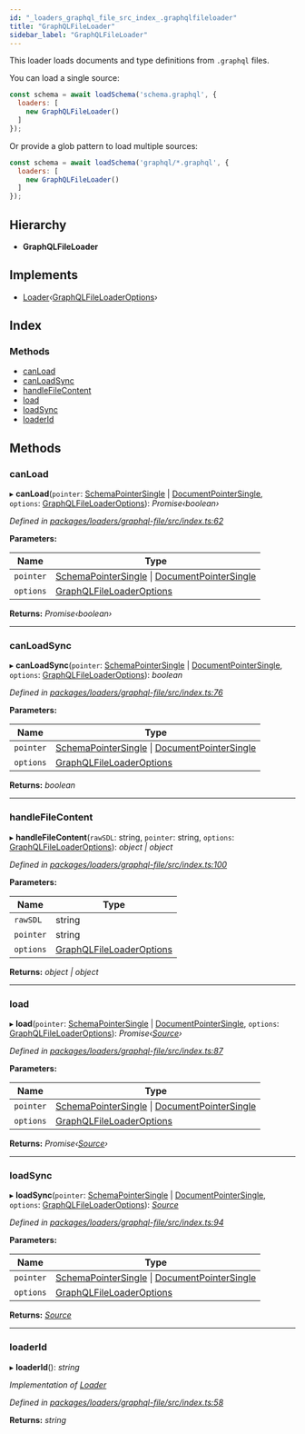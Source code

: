 ```yaml
---
id: "_loaders_graphql_file_src_index_.graphqlfileloader"
title: "GraphQLFileLoader"
sidebar_label: "GraphQLFileLoader"
---
```


This loader loads documents and type definitions from `.graphql` files.

You can load a single source:

```js
const schema = await loadSchema('schema.graphql', {
  loaders: [
    new GraphQLFileLoader()
  ]
});
```

Or provide a glob pattern to load multiple sources:

```js
const schema = await loadSchema('graphql/*.graphql', {
  loaders: [
    new GraphQLFileLoader()
  ]
});
```

## Hierarchy

* **GraphQLFileLoader**

## Implements

* [Loader](../interfaces/_utils_src_index_.loader.md)‹[GraphQLFileLoaderOptions](../interfaces/_loaders_graphql_file_src_index_.graphqlfileloaderoptions.md)›

## Index

### Methods

* [canLoad](_loaders_graphql_file_src_index_.graphqlfileloader.md#canload)
* [canLoadSync](_loaders_graphql_file_src_index_.graphqlfileloader.md#canloadsync)
* [handleFileContent](_loaders_graphql_file_src_index_.graphqlfileloader.md#handlefilecontent)
* [load](_loaders_graphql_file_src_index_.graphqlfileloader.md#load)
* [loadSync](_loaders_graphql_file_src_index_.graphqlfileloader.md#loadsync)
* [loaderId](_loaders_graphql_file_src_index_.graphqlfileloader.md#loaderid)

## Methods

###  canLoad

▸ **canLoad**(`pointer`: [SchemaPointerSingle](../modules/_utils_src_index_.md#schemapointersingle) | [DocumentPointerSingle](../modules/_utils_src_index_.md#documentpointersingle), `options`: [GraphQLFileLoaderOptions](../interfaces/_loaders_graphql_file_src_index_.graphqlfileloaderoptions.md)): *Promise‹boolean›*

*Defined in [packages/loaders/graphql-file/src/index.ts:62](https://github.com/ardatan/graphql-tools/blob/master/packages/loaders/graphql-file/src/index.ts#L62)*

**Parameters:**

Name | Type |
------ | ------ |
`pointer` | [SchemaPointerSingle](../modules/_utils_src_index_.md#schemapointersingle) &#124; [DocumentPointerSingle](../modules/_utils_src_index_.md#documentpointersingle) |
`options` | [GraphQLFileLoaderOptions](../interfaces/_loaders_graphql_file_src_index_.graphqlfileloaderoptions.md) |

**Returns:** *Promise‹boolean›*

___

###  canLoadSync

▸ **canLoadSync**(`pointer`: [SchemaPointerSingle](../modules/_utils_src_index_.md#schemapointersingle) | [DocumentPointerSingle](../modules/_utils_src_index_.md#documentpointersingle), `options`: [GraphQLFileLoaderOptions](../interfaces/_loaders_graphql_file_src_index_.graphqlfileloaderoptions.md)): *boolean*

*Defined in [packages/loaders/graphql-file/src/index.ts:76](https://github.com/ardatan/graphql-tools/blob/master/packages/loaders/graphql-file/src/index.ts#L76)*

**Parameters:**

Name | Type |
------ | ------ |
`pointer` | [SchemaPointerSingle](../modules/_utils_src_index_.md#schemapointersingle) &#124; [DocumentPointerSingle](../modules/_utils_src_index_.md#documentpointersingle) |
`options` | [GraphQLFileLoaderOptions](../interfaces/_loaders_graphql_file_src_index_.graphqlfileloaderoptions.md) |

**Returns:** *boolean*

___

###  handleFileContent

▸ **handleFileContent**(`rawSDL`: string, `pointer`: string, `options`: [GraphQLFileLoaderOptions](../interfaces/_loaders_graphql_file_src_index_.graphqlfileloaderoptions.md)): *object | object*

*Defined in [packages/loaders/graphql-file/src/index.ts:100](https://github.com/ardatan/graphql-tools/blob/master/packages/loaders/graphql-file/src/index.ts#L100)*

**Parameters:**

Name | Type |
------ | ------ |
`rawSDL` | string |
`pointer` | string |
`options` | [GraphQLFileLoaderOptions](../interfaces/_loaders_graphql_file_src_index_.graphqlfileloaderoptions.md) |

**Returns:** *object | object*

___

###  load

▸ **load**(`pointer`: [SchemaPointerSingle](../modules/_utils_src_index_.md#schemapointersingle) | [DocumentPointerSingle](../modules/_utils_src_index_.md#documentpointersingle), `options`: [GraphQLFileLoaderOptions](../interfaces/_loaders_graphql_file_src_index_.graphqlfileloaderoptions.md)): *Promise‹[Source](../interfaces/_utils_src_index_.source.md)›*

*Defined in [packages/loaders/graphql-file/src/index.ts:87](https://github.com/ardatan/graphql-tools/blob/master/packages/loaders/graphql-file/src/index.ts#L87)*

**Parameters:**

Name | Type |
------ | ------ |
`pointer` | [SchemaPointerSingle](../modules/_utils_src_index_.md#schemapointersingle) &#124; [DocumentPointerSingle](../modules/_utils_src_index_.md#documentpointersingle) |
`options` | [GraphQLFileLoaderOptions](../interfaces/_loaders_graphql_file_src_index_.graphqlfileloaderoptions.md) |

**Returns:** *Promise‹[Source](../interfaces/_utils_src_index_.source.md)›*

___

###  loadSync

▸ **loadSync**(`pointer`: [SchemaPointerSingle](../modules/_utils_src_index_.md#schemapointersingle) | [DocumentPointerSingle](../modules/_utils_src_index_.md#documentpointersingle), `options`: [GraphQLFileLoaderOptions](../interfaces/_loaders_graphql_file_src_index_.graphqlfileloaderoptions.md)): *[Source](../interfaces/_utils_src_index_.source.md)*

*Defined in [packages/loaders/graphql-file/src/index.ts:94](https://github.com/ardatan/graphql-tools/blob/master/packages/loaders/graphql-file/src/index.ts#L94)*

**Parameters:**

Name | Type |
------ | ------ |
`pointer` | [SchemaPointerSingle](../modules/_utils_src_index_.md#schemapointersingle) &#124; [DocumentPointerSingle](../modules/_utils_src_index_.md#documentpointersingle) |
`options` | [GraphQLFileLoaderOptions](../interfaces/_loaders_graphql_file_src_index_.graphqlfileloaderoptions.md) |

**Returns:** *[Source](../interfaces/_utils_src_index_.source.md)*

___

###  loaderId

▸ **loaderId**(): *string*

*Implementation of [Loader](../interfaces/_utils_src_index_.loader.md)*

*Defined in [packages/loaders/graphql-file/src/index.ts:58](https://github.com/ardatan/graphql-tools/blob/master/packages/loaders/graphql-file/src/index.ts#L58)*

**Returns:** *string*
